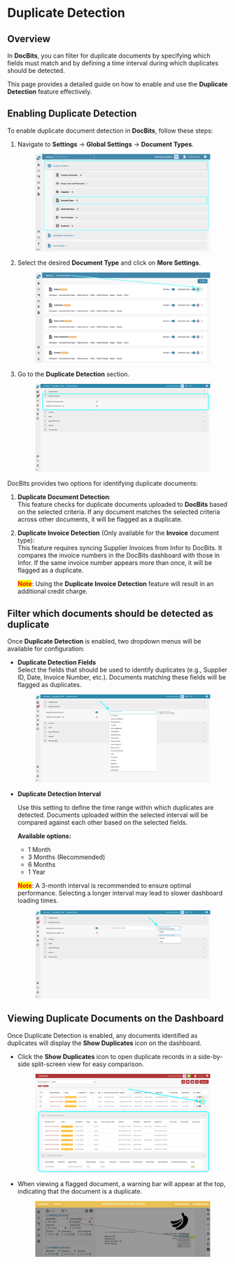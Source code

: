 # Duplicate Detection

## Overview

In **DocBits**, you can filter for duplicate documents by specifying which fields must match and by defining a time interval during which duplicates should be detected.

This page provides a detailed guide on how to enable and use the **Duplicate Detection** feature effectively.

## Enabling Duplicate Detection

To enable duplicate document detection in **DocBits**, follow these steps:

1.  Navigate to **Settings** → **Global Settings** → **Document Types**.

    <figure><img src="../../../../../.gitbook/assets/Calculate_PO_unit_price_1.png" alt=""><figcaption></figcaption></figure>
2.  Select the desired **Document Type** and click on **More Settings**.

    <figure><img src="../../../../../.gitbook/assets/Calculate_PO_unit_price_2.png" alt=""><figcaption></figcaption></figure>
3.  Go to the **Duplicate Detection** section.

    <figure><img src="../../../../../.gitbook/assets/DuplicateDocument_3.png" alt=""><figcaption></figcaption></figure>

DocBits provides two options for identifying duplicate documents:

1. **Duplicate Document Detection**: \
   This feature checks for duplicate documents uploaded to **DocBits** based on the selected criteria. If any document matches the selected criteria across other documents, it will be flagged as a duplicate.
2.  **Duplicate Invoice Detection** (Only available for the **Invoice** document type):\
    This feature requires syncing Supplier Invoices from Infor to DocBits. It compares the invoice numbers in the DocBits dashboard with those in Infor. If the same invoice number appears more than once, it will be flagged as a duplicate.

    <mark style="color:red;">**Note**</mark>: Using the **Duplicate Invoice Detection** feature will result in an additional credit charge.

## Filter which documents should be detected as duplicate

Once **Duplicate Detection** is enabled, two dropdown menus will be available for configuration:

*   **Duplicate Detection Fields**\
    Select the fields that should be used to identify duplicates (e.g., Supplier ID, Date, Invoice Number, etc.). Documents matching these fields will be flagged as duplicates.

    <figure><img src="../../../../../.gitbook/assets/DuplicateDocument_4.png" alt=""><figcaption></figcaption></figure>
*   **Duplicate Detection Interval**

    Use this setting to define the time range within which duplicates are detected. Documents uploaded within the selected interval will be compared against each other based on the selected fields.

    **Available options:**

    * 1 Month
    * 3 Months (Recommended)
    * 6 Months
    * 1 Year

    <mark style="color:red;">**Note**</mark>: A 3-month interval is recommended to ensure optimal performance. Selecting a longer interval may lead to slower dashboard loading times.

    <figure><img src="../../../../../.gitbook/assets/DuplicateDocument_6.png" alt=""><figcaption></figcaption></figure>

## Viewing Duplicate Documents on the Dashboard

Once Duplicate Detection is enabled, any documents identified as duplicates will display the **Show Duplicates** icon on the dashboard.

*   Click the **Show Duplicates** icon to open duplicate records in a side-by-side split-screen view for easy comparison.

    <figure><img src="../../../../../.gitbook/assets/DuplicateDocument_7.png" alt=""><figcaption></figcaption></figure>
*   When viewing a flagged document, a warning bar will appear at the top, indicating that the document is a duplicate.

    <figure><img src="../../../../../.gitbook/assets/DuplicateDocument_5.png" alt=""><figcaption></figcaption></figure>
